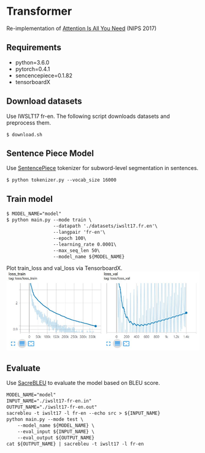 # Transformer
Re-implementation of [Attention Is All You Need](https://arxiv.org/abs/1706.03762) (NIPS 2017)

## Requirements
- python=3.6.0
- pytorch=0.4.1
- sencencepiece=0.1.82
- tensorboardX

## Download datasets
Use IWSLT17 fr-en. The following script downloads datasets and preprocess them.
```
$ download.sh
```

## Sentence Piece Model
Use [SentencePiece](https://github.com/google/sentencepiece) tokenizer for subword-level segmentation in sentences.
```
$ python tokenizer.py --vocab_size 16000
```

## Train model
```
$ MODEL_NAME="model"
$ python main.py --mode train \
                 --datapath './datasets/iwslt17.fr.en'\
                 --langpair 'fr-en'\
                 --epoch 100\
                 --learning_rate 0.0001\
                 --max_seq_len 50\
                 --model_name ${MODEL_NAME}
```

Plot train_loss and val_loss via TensorboardX.
![Alt text](./images/result_20200102.jpg)

## Evaluate
Use [SacreBLEU](https://github.com/mjpost/sacreBLEU) to evaluate the model based on BLEU score.
```
MODEL_NAME="model"
INPUT_NAME="./iwslt17-fr-en.in"
OUTPUT_NAME="./iwslt17-fr-en.out"
sacrebleu -t iwslt17 -l fr-en --echo src > ${INPUT_NAME}
python main.py --mode test \
    --model_name ${MODEL_NAME} \
    --eval_input ${INPUT_NAME} \
    --eval_output ${OUTPUT_NAME}
cat ${OUTPUT_NAME} | sacrebleu -t iwslt17 -l fr-en
```



